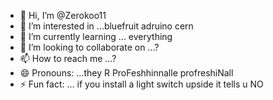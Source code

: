 - 👋 Hi, I’m @Zerokoo11
- 👀 I’m interested in ...bluefruit adruino cern
- 🌱 I’m currently learning ... everything 
- 💞️ I’m looking to collaborate on ...?
- 📫 How to reach me ...?
- 😄 Pronouns: ...they R ProFeshhinnalle profreshiNall
- ⚡ Fun fact: ... if you install a light switch upside it tells u NO

<!---
Zerokoo11/Zerokoo11 is a ✨ special ✨ repository because its `README.md` (this file) appears on your GitHub profile.
You can click the Preview link to take a look at your changes.
--->
